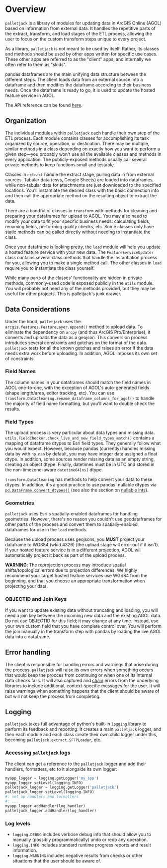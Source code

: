 # Overview

`palletjack` is a library of modules for updating data in ArcGIS Online (AGOL) based on information from external data. It handles the repetitive parts of the extract, transform, and load stages of the ETL process, allowing the user to focus on the custom transform steps unique to every project.

As a library, `palletjack` is not meant to be used by itself. Rather, its classes and methods should be used by other apps written for specific use cases. These other apps are referred to as the "client" apps, and internally we often refer to them as "skids".

pandas dataframes are the main unifying data structure between the different steps. The client loads data from an external source into a dataframe and then modifies the dataframe according to their business needs. Once the dataframe is ready to go, it is used to update the hosted feature service in AGOL.

The API reference can be found [here](./api.md).

## Organization

The individual modules within `palletjack` each handle their own step of the ETL process. Each module contains classes for accomplishing its task organized by source, operation, or destination. There may be multiple, similar methods in a class depending on exactly how you want to perform a given step—you probably won't use all the available classes and methods in every application. The publicly-exposed methods usually call several private methods to keep functions small and testable.

Classes in `extract` handle the extract stage, pulling data in from external sources. Tabular data (csvs, Google Sheets) are loaded into dataframes, while non-tabular data for attachments are just downloaded to the specified locations. You'll instantiate the desired class with the basic connection info and then call the appropriate method on the resulting object to extract the data.

There are a handful of classes in `transform` with methods for cleaning and preparing your dataframes for upload to AGOL. You may also need to modify your data to fit your specific business needs: calculating fields, renaming fields, performing quality checks, etc. Some classes only have static methods can be called directly without needing to instantiate the class.

Once your dataframe is looking pretty, the `load` module will help you update a hosted feature service with your new data. The `FeatureServiceUpdater` class contains several class methods that handle the instantiation process for you, allowing you to make a single method call. The other classes in `load` require you to instantiate the class yourself.

While many parts of the classes' functionality are hidden in private methods, commonly-used code is exposed publicly in the `utils` module. You will probably not need any of the methods provided, but they may be useful for other projects. This is palletjack's junk drawer.

## Data Considerations

Under the hood, `palletjack` uses the `arcgis.features.FeatureLayer.append()` method to upload data. To eliminate the dependency on `arcpy` (and thus ArcGIS Pro/Enterprise), it converts and uploads the data as a geojson. This conversion process introduces several constraints and gotchas on the format of the data. `palletjack` tests for all the known gotchas and raises an error if the data needs extra work before uploading. In addition, AGOL imposes its own set of constraints.

### Field Names

The column names in your dataframes should match the field names in AGOL one-to-one, with the exception of AGOL's auto-generated fields (shape length/area, editor tracking, etc). You can use `transform.DataCleaning.rename_dataframe_columns_for_agol()` to handle the majority of field name formatting, but you'll want to double check the results.

### Field Types

The upload process is very particular about data types and missing data. `utils.FieldChecker.check_live_and_new_field_types_match()` contains a mapping of dataframe dtypes to Esri field types. They generally follow what you would expect. However, because pandas (currently) handles missing data by with `np.nan` by default, you may have integer data assigned a float dtype. In addition, some sources render missing data as an empty string, creating an object dtype. Finally, datetimes must be in UTC and stored in the non-timezone-aware `datetime64[ns]` dtype.

`transform.DataCleaning` has methods to help convert your data to these dtypes. In addition, it's a good practice to use pandas' nullable dtypes via [`pd.DataFrame.convert_dtypes()`](https://pandas.pydata.org/pandas-docs/dev/reference/api/pandas.DataFrame.convert_dtypes.html) (see also the section on [nullable ints](https://pandas.pydata.org/pandas-docs/dev/user_guide/integer_na.html)).

### Geometries

`palletjack` uses Esri's spatially-enabled dataframes for handling geometries. However, there's no reason you couldn't use geodataframes for other parts of the process and convert them to spatially-enabled dataframes for use in the `load` methods.

Because the upload process uses geojsons, you **MUST** project your dataframe to WGS84 (wkid 4326) (the upload stage will error out if it isn't). If your hosted feature service is in a different projection, AGOL will automatically project it back as part of the upload process.

**WARNING**: The reprojection process may introduce spatial shifts/topological errors due to projection differences. We highly recommend your target hosted feature services use WGS84 from the beginning, and that you choose an appropriate transformation when projecting your data.

### OBJECTID and Join Keys

If you want to update existing data without truncating and loading, you will need a join key between the incoming new data and the existing AGOL data. Do not use OBJECTID for this field; it may change at any time. Instead, use your own custom field that you have complete control over. You will perform the join manually in the transform step with pandas by loading the live AGOL data into a dataframe.

## Error handling

The client is responsible for handling errors and warnings that arise during the process. `palletjack` will raise its own errors when something occurs that would keep the procces from continuing or when one of its internal data checks fails. It will also captured and [chain](https://docs.python.org/3/tutorial/errors.html#exception-chaining) errors from the underlying libraries to include additional, context-specific messages for the user. It will raise warnings when something happens that the client should be aware of but will not keep the process from completing.

## Logging

`palletjack` takes full advantage of python's built-in [`logging` library](https://docs.python.org/3/howto/logging.html#advanced-logging-tutorial) to perform its feedback and reporting. It creates a main `palletjack` logger, and then each module and each class create their own child logger under this, becoming `palletjack.extract.SFTPLoader`, etc.

### Accessing `palletjack` logs

The client can get a reference to the `palletjack` logger and add their handlers, formatters, etc to it alongside its own logger:

```python
myapp_logger = logging.getLogger('my_app')
myapp_logger.setLevel(logging.INFO)
palletjack_logger = logging.getLogger('palletjack')
palletjack_logger.setLevel(logging.INFO)
#: set up handlers and formatters
#: ...
myapp_logger.addHandler(log_handler)
palletjack_logger.addHandler(log_handler)
```

### Log levels

- `logging.DEBUG` includes verbose debug info that should allow you to manually (possibly programmatically) undo or redo any operation.
- `logging.INFO` includes standard runtime progress reports and result information.
- `logging.WARNING` includes negative results from checks or other situations that the user should be aware of.
